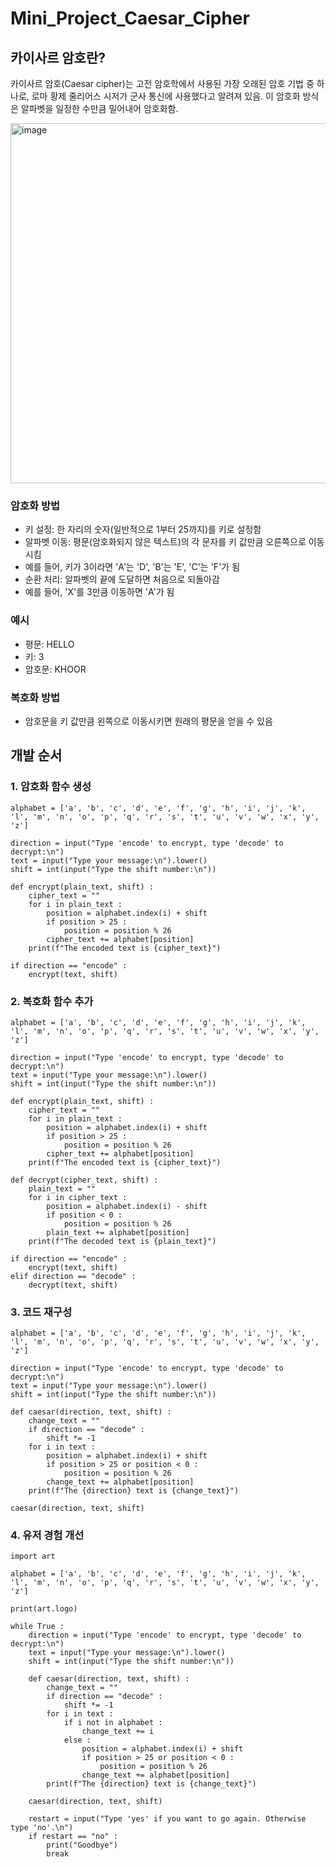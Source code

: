 # Mini_Project_Caesar_Cipher

## 카이사르 암호란?
카이사르 암호(Caesar cipher)는 고전 암호학에서 사용된 가장 오래된 암호 기법 중 하나로, 로마 황제 줄리어스 시저가 군사 통신에 사용했다고 알려져 있음. 이 암호화 방식은 알파벳을 일정한 수만큼 밀어내어 암호화함.

<img width="576" alt="image" src="https://github.com/jysung1122/Mini_Project_Caesar_Cipher/assets/56614779/b2efd628-28e7-4fc3-8552-f48cb4c99402">


### 암호화 방법
- 키 설정: 한 자리의 숫자(일반적으로 1부터 25까지)를 키로 설정함
- 알파벳 이동: 평문(암호화되지 않은 텍스트)의 각 문자를 키 값만큼 오른쪽으로 이동시킴
- 예를 들어, 키가 3이라면 'A'는 'D', 'B'는 'E', 'C'는 'F'가 됨
- 순환 처리: 알파벳의 끝에 도달하면 처음으로 되돌아감
- 예를 들어, 'X'를 3만큼 이동하면 'A'가 됨
### 예시
- 평문: HELLO
- 키: 3
- 암호문: KHOOR
### 복호화 방법
- 암호문을 키 값만큼 왼쪽으로 이동시키면 원래의 평문을 얻을 수 있음

## 개발 순서
### 1. 암호화 함수 생성
```
alphabet = ['a', 'b', 'c', 'd', 'e', 'f', 'g', 'h', 'i', 'j', 'k', 'l', 'm', 'n', 'o', 'p', 'q', 'r', 's', 't', 'u', 'v', 'w', 'x', 'y', 'z']

direction = input("Type 'encode' to encrypt, type 'decode' to decrypt:\n")
text = input("Type your message:\n").lower()
shift = int(input("Type the shift number:\n"))

def encrypt(plain_text, shift) :
    cipher_text = ""
    for i in plain_text :
        position = alphabet.index(i) + shift
        if position > 25 :
            position = position % 26
        cipher_text += alphabet[position]
    print(f"The encoded text is {cipher_text}")
    
if direction == "encode" :
    encrypt(text, shift)
```

### 2. 복호화 함수 추가
```
alphabet = ['a', 'b', 'c', 'd', 'e', 'f', 'g', 'h', 'i', 'j', 'k', 'l', 'm', 'n', 'o', 'p', 'q', 'r', 's', 't', 'u', 'v', 'w', 'x', 'y', 'z']

direction = input("Type 'encode' to encrypt, type 'decode' to decrypt:\n")
text = input("Type your message:\n").lower()
shift = int(input("Type the shift number:\n"))

def encrypt(plain_text, shift) :
    cipher_text = ""
    for i in plain_text :
        position = alphabet.index(i) + shift
        if position > 25 :
            position = position % 26
        cipher_text += alphabet[position]
    print(f"The encoded text is {cipher_text}")

def decrypt(cipher_text, shift) :
    plain_text = ""
    for i in cipher_text :
        position = alphabet.index(i) - shift
        if position < 0 :
            position = position % 26
        plain_text += alphabet[position]
    print(f"The decoded text is {plain_text}")

if direction == "encode" :
    encrypt(text, shift)
elif direction == "decode" :
    decrypt(text, shift)
```

### 3. 코드 재구성
```
alphabet = ['a', 'b', 'c', 'd', 'e', 'f', 'g', 'h', 'i', 'j', 'k', 'l', 'm', 'n', 'o', 'p', 'q', 'r', 's', 't', 'u', 'v', 'w', 'x', 'y', 'z']

direction = input("Type 'encode' to encrypt, type 'decode' to decrypt:\n")
text = input("Type your message:\n").lower()
shift = int(input("Type the shift number:\n"))

def caesar(direction, text, shift) :
    change_text = ""
    if direction == "decode" :
        shift *= -1
    for i in text :
        position = alphabet.index(i) + shift
        if position > 25 or position < 0 :
            position = position % 26
        change_text += alphabet[position]
    print(f"The {direction} text is {change_text}")
    
caesar(direction, text, shift)
```

### 4. 유저 경험 개선
```
import art

alphabet = ['a', 'b', 'c', 'd', 'e', 'f', 'g', 'h', 'i', 'j', 'k', 'l', 'm', 'n', 'o', 'p', 'q', 'r', 's', 't', 'u', 'v', 'w', 'x', 'y', 'z']

print(art.logo)

while True :
    direction = input("Type 'encode' to encrypt, type 'decode' to decrypt:\n")
    text = input("Type your message:\n").lower()
    shift = int(input("Type the shift number:\n"))
    
    def caesar(direction, text, shift) :
        change_text = ""
        if direction == "decode" :
            shift *= -1
        for i in text :
            if i not in alphabet :
                change_text += i
            else :
                position = alphabet.index(i) + shift
                if position > 25 or position < 0 :
                    position = position % 26
                change_text += alphabet[position]
        print(f"The {direction} text is {change_text}")
        
    caesar(direction, text, shift)
    
    restart = input("Type 'yes' if you want to go again. Otherwise type 'no'.\n")
    if restart == "no" :
        print("Goodbye")
        break
```
